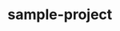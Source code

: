 # sample-project

<!-- Security scan triggered at 2025-09-01 20:16:28 -->

<!-- Security scan triggered at 2025-09-09 05:53:18 -->

<!-- Security scan triggered at 2025-09-28 16:02:53 -->